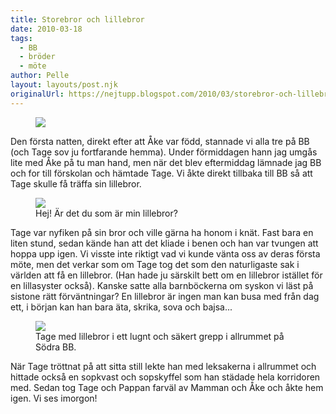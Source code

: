 ```yaml
---
title: Storebror och lillebror
date: 2010-03-18
tags: 
  - BB
  - bröder
  - möte	
author: Pelle
layout: layouts/post.njk
originalUrl: https://nejtupp.blogspot.com/2010/03/storebror-och-lillebror.html
---
```


<figure>
	<img src="../../../img/2010/03/S%C3%B6dra+BB-_MG_0216.jpg">
</figure>

Den första natten, direkt efter att Åke var född, stannade vi alla tre på BB (och Tage sov ju fortfarande hemma). Under förmiddagen hann jag umgås lite med Åke på tu man hand, men när det blev eftermiddag lämnade jag BB och for till förskolan och hämtade Tage. Vi åkte direkt tillbaka till BB så att Tage skulle få träffa sin lillebror.

<figure>
	<img src="../../../img/2010/03/S%C3%B6dra+BB-_MG_0230.jpg">
	<figcaption>Hej! Är det du som är min lillebror?</figcaption>
</figure>

Tage var nyfiken på sin bror och ville gärna ha honom i knät. Fast bara en liten stund, sedan kände han att det kliade i benen och han var tvungen att hoppa upp igen. Vi visste inte riktigt vad vi kunde vänta oss av deras första möte, men det verkar som om Tage tog det som den naturligaste sak i världen att få en lillebror. (Han hade ju särskilt bett om en lillebror istället för en lillasyster också). Kanske satte alla barnböckerna om syskon vi läst på sistone rätt förväntningar? En lillebror är ingen man kan busa med från dag ett, i början kan han bara äta, skrika, sova och bajsa...

<figure>
	<img src="../../../img/2010/03/S%C3%B6dra+BB-_MG_0265.jpg">
	<figcaption>Tage med lillebror i ett lugnt och säkert grepp i allrummet på Södra BB.</figcaption>
</figure>

När Tage tröttnat på att sitta still lekte han med leksakerna i allrummet och hittade också en sopkvast och sopskyffel som han städade hela korridoren med. Sedan tog Tage och Pappan farväl av Mamman och Åke och åkte hem igen. Vi ses imorgon!

